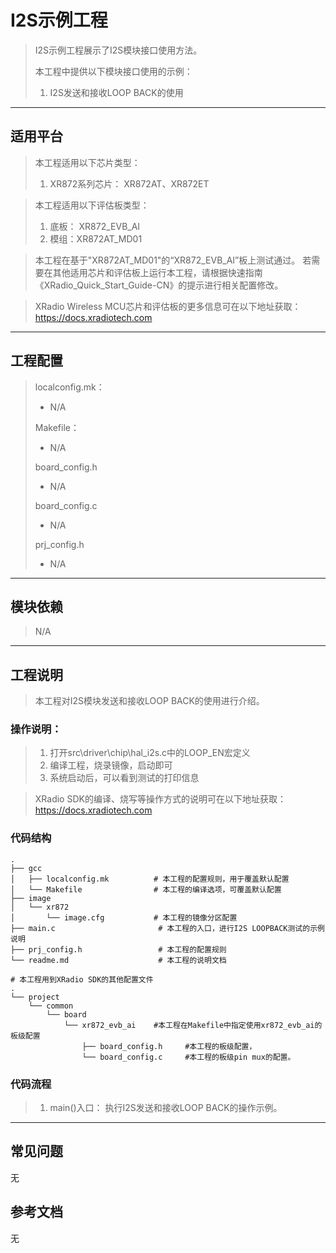 # I2S示例工程

> I2S示例工程展示了I2S模块接口使用方法。
>
> 本工程中提供以下模块接口使用的示例：
>
> 1. I2S发送和接收LOOP BACK的使用

---

## 适用平台

> 本工程适用以下芯片类型：
>
> 1. XR872系列芯片： XR872AT、XR872ET

> 本工程适用以下评估板类型：
> 1. 底板： XR872_EVB_AI
> 2. 模组：XR872AT_MD01

> 本工程在基于"XR872AT_MD01"的“XR872_EVB_AI”板上测试通过。
> 若需要在其他适用芯片和评估板上运行本工程，请根据快速指南《XRadio_Quick_Start_Guide-CN》的提示进行相关配置修改。

> XRadio Wireless MCU芯片和评估板的更多信息可在以下地址获取：
> https://docs.xradiotech.com

---

## 工程配置

> localconfig.mk：
>
> - N/A
>
> Makefile：
>
> - N/A
>
> board_config.h
>
> - N/A
>
> board_config.c
>
> - N/A
>
> prj_config.h
>
> - N/A

---

## 模块依赖
>N/A

---

## 工程说明

> 本工程对I2S模块发送和接收LOOP BACK的使用进行介绍。

### 操作说明：

> 1. 打开src\driver\chip\hal_i2s.c中的LOOP_EN宏定义
> 2. 编译工程，烧录镜像，启动即可
> 3. 系统启动后，可以看到测试的打印信息

> XRadio SDK的编译、烧写等操作方式的说明可在以下地址获取：
> https://docs.xradiotech.com

### 代码结构
```
.
├── gcc
│   ├── localconfig.mk          # 本工程的配置规则，用于覆盖默认配置
│   └── Makefile                # 本工程的编译选项，可覆盖默认配置
├── image
│   └── xr872
│       └── image.cfg           # 本工程的镜像分区配置
├── main.c                       # 本工程的入口，进行I2S LOOPBACK测试的示例说明
├── prj_config.h                 # 本工程的配置规则
└── readme.md                    # 本工程的说明文档

# 本工程用到XRadio SDK的其他配置文件
.
└── project
    └── common
        └── board
            └── xr872_evb_ai    #本工程在Makefile中指定使用xr872_evb_ai的板级配置
                ├── board_config.h     #本工程的板级配置，
                └── board_config.c     #本工程的板级pin mux的配置。

```
### 代码流程

> 1. main()入口： 执行I2S发送和接收LOOP BACK的操作示例。

---

## 常见问题

无

## 参考文档

无
